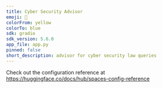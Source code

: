 ```yaml
---
title: Cyber Security Advisor
emoji: 🐢
colorFrom: yellow
colorTo: blue
sdk: gradio
sdk_version: 5.6.0
app_file: app.py
pinned: false
short_description: advisor for cyber security law queries
---
```


Check out the configuration reference at https://huggingface.co/docs/hub/spaces-config-reference
